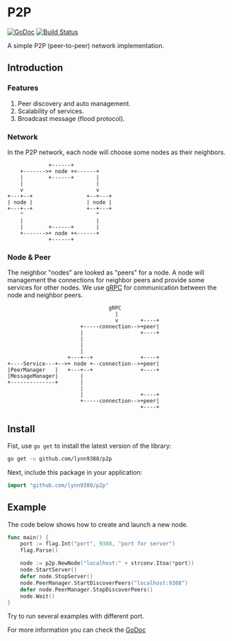 # P2P

[![GoDoc](https://godoc.org/github.com/lynn9388/p2p?status.svg)](https://godoc.org/github.com/lynn9388/p2p)
[![Build Status](https://travis-ci.com/lynn9388/p2p.svg?branch=master)](https://travis-ci.com/lynn9388/p2p)

A simple P2P (peer-to-peer) network implementation.

## Introduction

### Features

1. Peer discovery and auto management.
1. Scalability of services.
1. Broadcast message (flood protocol).

### Network

In the P2P network, each node will choose some nodes as their neighbors.

```text
             +------+
    +------->+ node +<------+
    |        +------+       |
    |                       |
    v                       v
+---+--+                 +--+---+
| node |                 | node |
+---+--+                 +--+---+
    ^                       ^
    |                       |
    |        +------+       |
    +------->+ node +<------+
             +------+
```

### Node & Peer

The neighbor "nodes" are looked as "peers" for a node. A node will management the connections for neighbor peers and provide some services for other nodes. We use [gRPC](https://grpc.io/) for communication between the node and neighbor peers.

```text
                                gRPC
                                  |
                                  v       +----+
                       +-----connection-->+peer|
                       |                  +----+
                       |
                       |
                       |
                   +---+--+               +----+
+----Service---+-->+ node +--connection-->+peer|
|PeerManager   |   +---+--+               +----+
|MessageManager|       |
+--------------+       |
                       |
                       |                  +----+
                       +-----connection-->+peer|
                                          +----+
```

## Install

Fist, use `go get` to install the latest version of the library:

```sh
go get -u github.com/lynn9388/p2p
```

Next, include this package in your application:

```go
import "github.com/lynn9388/p2p"
```

## Example

The code below shows how to create and launch a new node.

```go
func main() {
	port := flag.Int("port", 9388, "port for server")
	flag.Parse()

	node := p2p.NewNode("localhost:" + strconv.Itoa(*port))
	node.StartServer()
	defer node.StopServer()
	node.PeerManager.StartDiscoverPeers("localhost:9388")
	defer node.PeerManager.StopDiscoverPeers()
	node.Wait()
}
```

Try to run several examples with different port.

For more information you can check the [GoDoc](https://godoc.org/github.com/lynn9388/p2p)
